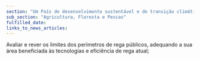 ```yaml
---
section: "Um País de desenvolvimento sustentável e de transição climática"
sub_section: "Agricultura, Floresta e Pescas"
fulfilled_date:
links_to_news_articles:
---
```


Avaliar e rever os limites dos perímetros de rega públicos, adequando a sua área beneficiada às tecnologias e eficiência de rega atual;